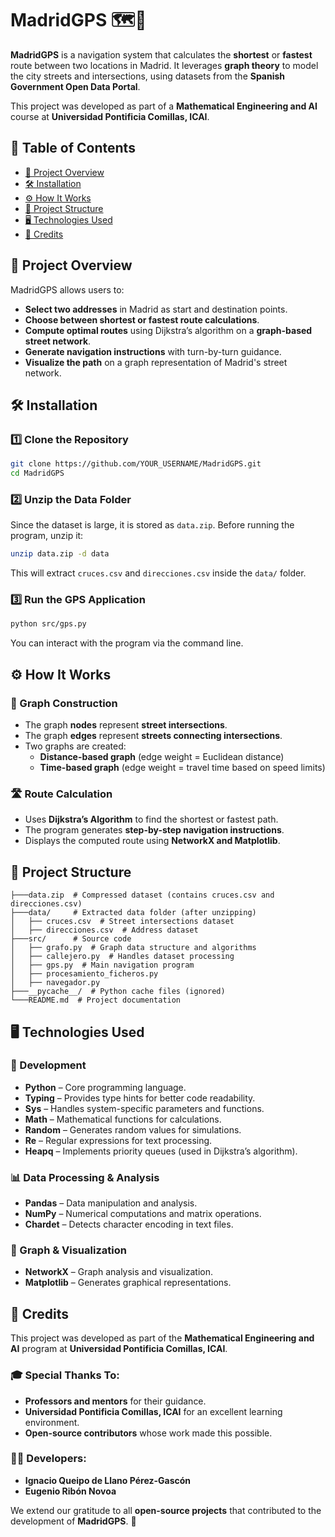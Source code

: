 

# MadridGPS 🗺️🚗

**MadridGPS** is a navigation system that calculates the **shortest** or **fastest** route between two locations in Madrid. It leverages **graph theory** to model the city streets and intersections, using datasets from the **Spanish Government Open Data Portal**.

This project was developed as part of a **Mathematical Engineering and AI** course at **Universidad Pontificia Comillas, ICAI**.

## 📜 Table of Contents
- [📌 Project Overview](#-project-overview)
- [🛠️ Installation](#-installation)
- [⚙️ How It Works](#-how-it-works)
- [📂 Project Structure](#-project-structure)
- [🖥️ Technologies Used](#-technologies-used)
- [🙌 Credits](#-credits)

## 📌 Project Overview

MadridGPS allows users to:
- **Select two addresses** in Madrid as start and destination points.
- **Choose between shortest or fastest route calculations**.
- **Compute optimal routes** using Dijkstra’s algorithm on a **graph-based street network**.
- **Generate navigation instructions** with turn-by-turn guidance.
- **Visualize the path** on a graph representation of Madrid's street network.

## 🛠️ Installation

### 1️⃣ Clone the Repository
```sh
git clone https://github.com/YOUR_USERNAME/MadridGPS.git
cd MadridGPS
```

### 2️⃣ Unzip the Data Folder
Since the dataset is large, it is stored as `data.zip`. Before running the program, unzip it:
```sh
unzip data.zip -d data
```
This will extract `cruces.csv` and `direcciones.csv` inside the `data/` folder.

### 3️⃣ Run the GPS Application
```sh
python src/gps.py
```
You can interact with the program via the command line.

## ⚙️ How It Works

### 📍 Graph Construction
- The graph **nodes** represent **street intersections**.
- The graph **edges** represent **streets connecting intersections**.
- Two graphs are created:
  - **Distance-based graph** (edge weight = Euclidean distance)
  - **Time-based graph** (edge weight = travel time based on speed limits)

### 🛣️ Route Calculation
- Uses **Dijkstra’s Algorithm** to find the shortest or fastest path.
- The program generates **step-by-step navigation instructions**.
- Displays the computed route using **NetworkX and Matplotlib**.

## 📂 Project Structure

```plaintext
├───data.zip  # Compressed dataset (contains cruces.csv and direcciones.csv)
├───data/     # Extracted data folder (after unzipping)
│   ├── cruces.csv  # Street intersections dataset
│   ├── direcciones.csv  # Address dataset
├───src/      # Source code
│   ├── grafo.py  # Graph data structure and algorithms
│   ├── callejero.py  # Handles dataset processing
│   ├── gps.py  # Main navigation program
│   ├── procesamiento_ficheros.py 
│   ├── navegador.py 
├───__pycache__/  # Python cache files (ignored)
└───README.md  # Project documentation
```

## 🖥️ Technologies Used

### 🔧 Development
- **Python** – Core programming language.
- **Typing** – Provides type hints for better code readability.
- **Sys** – Handles system-specific parameters and functions.
- **Math** – Mathematical functions for calculations.
- **Random** – Generates random values for simulations.
- **Re** – Regular expressions for text processing.
- **Heapq** – Implements priority queues (used in Dijkstra’s algorithm).

### 📊 Data Processing & Analysis
- **Pandas** – Data manipulation and analysis.
- **NumPy** – Numerical computations and matrix operations.
- **Chardet** – Detects character encoding in text files.

### 📡 Graph & Visualization
- **NetworkX** – Graph analysis and visualization.
- **Matplotlib** – Generates graphical representations.

## 🙌 Credits

This project was developed as part of the **Mathematical Engineering and AI** program at **Universidad Pontificia Comillas, ICAI**.

### 🎓 Special Thanks To:
- **Professors and mentors** for their guidance.
- **Universidad Pontificia Comillas, ICAI** for an excellent learning environment.
- **Open-source contributors** whose work made this possible.

### 👨‍💻 Developers:
- **Ignacio Queipo de Llano Pérez-Gascón**
- **Eugenio Ribón Novoa**

We extend our gratitude to all **open-source projects** that contributed to the development of **MadridGPS**. 🚀
